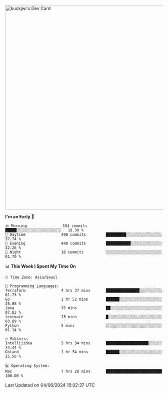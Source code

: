 <a href="https://app.daily.dev/kuckhwancho"><img src="https://api.daily.dev/devcards/v2/efef39c8028947428b3c0b486b9cd9b6.png?r=iz2&type=wide" width="652" alt="kuckjwi's Dev Card"/></a>

<!--START_SECTION:waka-->
**I'm an Early 🐤** 

```text
🌞 Morning                194 commits         █████░░░░░░░░░░░░░░░░░░░░   18.30 % 
🌆 Daytime                400 commits         █████████░░░░░░░░░░░░░░░░   37.74 % 
🌃 Evening                448 commits         ███████████░░░░░░░░░░░░░░   42.26 % 
🌙 Night                  18 commits          ░░░░░░░░░░░░░░░░░░░░░░░░░   01.70 % 
```


📊 **This Week I Spent My Time On** 

```text
🕑︎ Time Zone: Asia/Seoul

💬 Programming Languages: 
Terraform                4 hrs 37 mins       ███████████████░░░░░░░░░░   61.73 % 
Go                       1 hr 52 mins        ██████░░░░░░░░░░░░░░░░░░░   25.08 % 
Java                     35 mins             ██░░░░░░░░░░░░░░░░░░░░░░░   07.83 % 
textmate                 13 mins             █░░░░░░░░░░░░░░░░░░░░░░░░   03.09 % 
Python                   5 mins              ░░░░░░░░░░░░░░░░░░░░░░░░░   01.14 % 

🔥 Editors: 
Intellijidea             5 hrs 34 mins       ███████████████████░░░░░░   74.44 % 
GoLand                   1 hr 54 mins        ██████░░░░░░░░░░░░░░░░░░░   25.56 % 

💻 Operating System: 
Mac                      7 hrs 28 mins       █████████████████████████   100.00 % 
```


 Last Updated on 04/06/2024 15:02:37 UTC
<!--END_SECTION:waka-->
